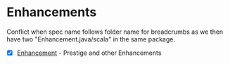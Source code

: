 # Enhancements

Conflict when spec name follows folder name for breadcrumbs as we then have two "Enhancement.java/scala" in the same package.

* [x] [Enhancement](EnhancementTree.html "c:run") - Prestige and other Enhancements
